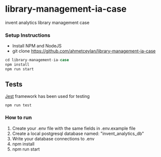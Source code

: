# library-management-ia-case
invent analytics library management case 


### Setup Instructions

* Install NPM and NodeJS
* git clone https://github.com/ahmetceylan/library-management-ia-case
```jsx
cd library-management-ia-case
npm install
npm run start
```

## Tests

[Jest](https://jestjs.io/) framework has been used for testing
```jsx
npm run test
```

### How to run
1) Create your .env file with the same fields in .env.example file
2) Create a local postgresql database named: "invent_analytics_db"
3) Write your database connections to .env
4) npm install
5) npm run start

